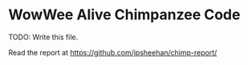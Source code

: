 WowWee Alive Chimpanzee Code
============================


TODO: Write this file.

Read the report at https://github.com/jpsheehan/chimp-report/
